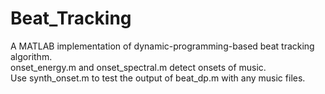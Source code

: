 # Beat_Tracking
A MATLAB implementation of dynamic-programming-based beat tracking algorithm. <br/>
onset_energy.m and onset_spectral.m detect onsets of music. <br/>
Use synth_onset.m to test the output of beat_dp.m with any music files. 
